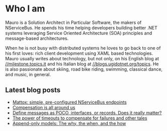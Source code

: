 # Who I am

Mauro is a Solution Architect in Particular Software, the makers of NServiceBus. He spends his time helping developers building better .NET systems leveraging Service Oriented Architecture (SOA) principles and message-based architectures.

When he is not busy with distributed systems he loves to go back to one of his first loves: rich client development using XAML based technologies. Mauro usually writes about technology, but not only, on his English blog at [//milestone.topics.it](https://milestone.topics.it) and his Italian blog at [//blogs.ugidotnet.org/topics](https://blogs.ugidotnet.org/topics). He is also passionate about skiing, road bike riding, swimming, classical dance, and music, in general.

## Latest blog posts

<!--START_SECTION:feed-->
* [Mattox: simple, pre-configured NServiceBus endpoints](https:&#x2F;&#x2F;milestone.topics.it&#x2F;2024&#x2F;01&#x2F;08&#x2F;mattox-endpoints.html)
* [Compensation is all around us](https:&#x2F;&#x2F;milestone.topics.it&#x2F;2023&#x2F;11&#x2F;28&#x2F;compensation.html)
* [Define messages as POCO, interfaces, or records. Does it really matter?](https:&#x2F;&#x2F;milestone.topics.it&#x2F;2023&#x2F;10&#x2F;31&#x2F;defining-messages.html)
* [The power of timeouts to compensate for failures and other tales](https:&#x2F;&#x2F;milestone.topics.it&#x2F;2023&#x2F;10&#x2F;18&#x2F;timeouts-power.html)
* [Append-only models: The why, the when, and the how](https:&#x2F;&#x2F;milestone.topics.it&#x2F;2023&#x2F;09&#x2F;22&#x2F;append-only.html)
<!--END_SECTION:feed-->
